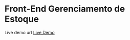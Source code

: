 # Front-End Gerenciamento de Estoque

Live demo url <a href="https://modernize-react-free.netlify.app/dashboard">Live Demo</a>
